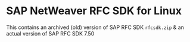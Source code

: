 # SAP NetWeaver RFC SDK for Linux

This contains an archived (old) version of SAP RFC SDK `rfcsdk.zip` & an actual version of SAP RFC SDK 7.50